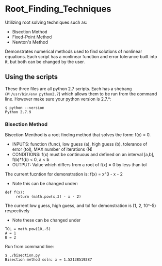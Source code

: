 # Root_Finding_Techniques
Utilizing root solving techniques such as:
* Bisection Method
* Fixed-Point Method
* Newton's Method

Demonstrates numerical methods used to find solutions of nonlinear equations. Each script has a nonlinear function and error tolerance built into it, but both can be changed by the user. 

## Using the scripts

These three files are all python 2.7 scripts. Each has a shebang (```#!/usr/bin/env python2.7```) which allows them to be run from the command line. However make sure your python version is 2.7.*:
```
$ python --version
Python 2.7.9
```

### Bisection Method
Bisection Menthod is a root finding method that solves the form: f(x) = 0. 
* INPUTS: function (func), low guess (a), high guess (b), tolerance of error (tol), MAX number of iterations (N)
* CONDITIONS: f(x) must be continuous and defined on an interval [a,b], f(b)*f(b) < 0,
              a < b
* OUTPUT: Value which differs from a root of f(x) = 0 by less than tol

The current fucntion for demonstration is: f(x) = x^3 - x - 2
* Note this can be changed under:
```
def f(x):
     return (math.pow(x,3) - x - 2)
```

The current low guess, high guess, and tol for demonstration is (1, 2, 10^-5) respectively
* Note these can be changed under 
```
TOL = math.pow(10,-5)
A = 1
B = 2
```
Run from command line:
```
$ ./bisection.py
Bisection method soln: x = 1.52138519287
```

